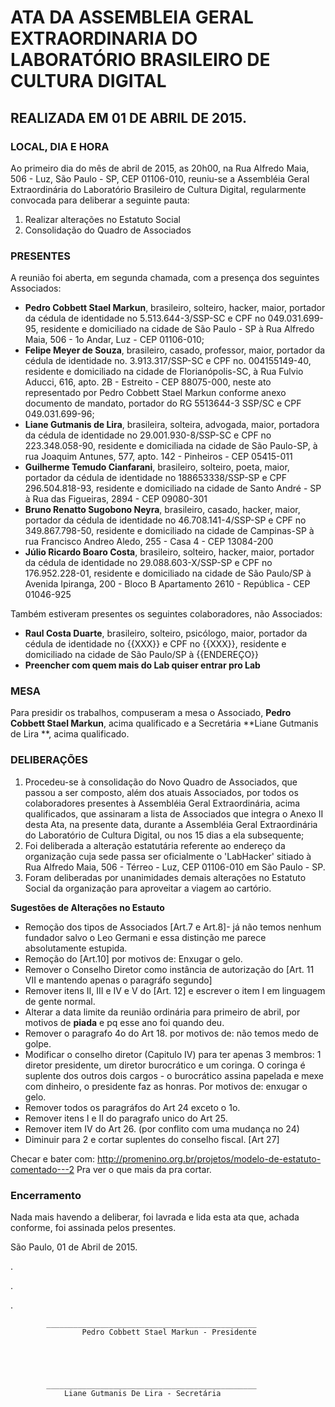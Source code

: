 # ATA DA ASSEMBLEIA GERAL EXTRAORDINARIA DO LABORATÓRIO BRASILEIRO DE CULTURA DIGITAL
## REALIZADA EM 01 DE ABRIL DE 2015.

### LOCAL, DIA E HORA

Ao primeiro dia do mês de abril de 2015, as 20h00, na Rua Alfredo Maia, 506 - Luz, São Paulo - SP, CEP 01106-010, reuniu-se a Assembléia Geral Extraordinária do Laboratório Brasileiro de Cultura Digital, regularmente convocada para deliberar a seguinte pauta:

1. Realizar alterações no Estatuto Social
2. Consolidação do Quadro de Associados

### PRESENTES

A reunião foi aberta, em segunda chamada, com a presença dos seguintes Associados: 


* **Pedro Cobbett Stael Markun**, brasileiro, solteiro, hacker, maior, portador da cédula de identidade no 5.513.644-3/SSP-SC e CPF no 049.031.699-95, residente e domiciliado na cidade de São Paulo - SP à Rua Alfredo Maia, 506 - 1o Andar, Luz - CEP 01106-010;
* **Felipe Meyer de Souza**, brasileiro, casado, professor, maior, portador da cédula de identidade no. 3.913.317/SSP-SC e CPF no. 004155149-40, residente e domiciliado na cidade de Florianópolis-SC, à Rua Fulvio Aducci, 616, apto. 2B - Estreito - CEP 88075-000, neste ato representado por Pedro Cobbett Stael Markun conforme anexo documento de mandato, portador do RG 5513644-3 SSP/SC e CPF 049.031.699-96;
* **Liane Gutmanis de Lira**, brasileira, solteira, advogada, maior, portadora da cédula de identidade no 29.001.930-8/SSP-SC e CPF no 223.348.058-90, residente e domiciliada na cidade de São Paulo-SP, à rua Joaquim Antunes, 577, apto. 142 - Pinheiros - CEP 05415-011
* **Guilherme Temudo Cianfarani**, brasileiro, solteiro, poeta, maior, portador da cédula de identidade no 188653338/SSP-SP e CPF 296.504.818-93, residente e domiciliado na cidade de Santo André - SP à Rua das Figueiras, 2894 - CEP  09080-301
* **Bruno Renatto Sugobono Neyra**, brasileiro, casado, hacker, maior, portador da cédula de identidade no 46.708.141-4/SSP-SP e CPF no 349.867.798-50, residente e domiciliado na cidade de Campinas-SP à rua Francisco Andreo Aledo, 255 - Casa 4 - CEP 13084-200
* **Júlio Ricardo Boaro Costa**, brasileiro, solteiro, hacker, maior, portador da cédula de identidade no 29.088.603-X/SSP-SP e CPF no 176.952.228-01, residente e domiciliado na cidade de São Paulo/SP à Avenida Ipiranga, 200 - Bloco B Apartamento 2610 - República - CEP 01046-925

Também estiveram presentes os seguintes colaboradores, não Associados:


* **Raul Costa Duarte**, brasileiro, solteiro, psicólogo, maior, portador da cédula de identidade no {{XXX}} e CPF no {{XXX}}, residente e domiciliado na cidade de São Paulo/SP à {{ENDEREÇO}}
* **Preencher com quem mais do Lab quiser entrar pro Lab**

### MESA

Para presidir os trabalhos, compuseram a mesa o Associado, **Pedro Cobbett Stael Markun**, acima qualificado e a Secretária **Liane Gutmanis de Lira **, acima qualificado.

### DELIBERAÇÕES

1. Procedeu-se à consolidação do Novo Quadro de Associados, que passou a ser composto, além dos atuais Associados, por todos os colaboradores presentes à Assembléia Geral Extraordinária, acima qualificados, que assinaram a lista de Associados que integra o Anexo II desta Ata, na presente data, durante a Assembléia Geral Extraordinária do Laboratório de Cultura Digital, ou nos 15 dias a ela subsequente;
2. Foi deliberada a alteração estatutária referente ao endereço da organização cuja sede passa ser oficialmente o 'LabHacker' sitiado à Rua Alfredo Maia, 506 - Térreo - Luz, CEP 01106-010 em São Paulo - SP. 
3. Foram deliberadas por unanimidades demais alterações no Estatuto Social da organização para aproveitar a viagem ao cartório.

**Sugestões de Alterações no Estauto**
* Remoção dos tipos de Associados [Art.7 e Art.8]- já não temos nenhum fundador salvo o Leo Germani e essa distinção me parece absolutamente estupida.
* Remoção do [Art.10] por motivos de: Enxugar o gelo.
* Remover o Conselho Diretor como instância de autorização do [Art. 11 VII e mantendo apenas o paragráfo segundo]
* Remover itens II, III e IV e V do [Art. 12] e escrever o item I em linguagem de gente normal.
* Alterar a data limite da reunião ordinária para primeiro de abril, por motivos de **piada** e pq esse ano foi quando deu.
* Remover o paragrafo 4o do Art 18. por motivos de: não temos medo de golpe.
* Modificar o conselho diretor (Capitulo IV) para ter apenas 3 membros: 1 diretor presidente, um diretor burocrático e um coringa. O coringa é suplente dos outros dois cargos - o burocrático assina papelada e mexe com dinheiro, o presidente faz as honras. Por motivos de: enxugar o gelo.
* Remover todos os paragráfos do Art 24 exceto o 1o.
* Remover itens I e II do paragrafo unico do Art 25.
* Remover item IV do Art 26. (por conflito com uma mudança no 24)
* Diminuir para 2 e cortar suplentes do conselho fiscal. [Art 27]

Checar e bater com: http://promenino.org.br/projetos/modelo-de-estatuto-comentado---2
Pra ver o que mais da pra cortar.



### Encerramento

Nada mais havendo a deliberar, foi lavrada e lida esta ata que, achada conforme, foi assinada pelos presentes.

São Paulo, 01 de Abril de 2015.

.

.

.

			_______________________________________________
					Pedro Cobbett Stael Markun - Presidente





			_______________________________________________
			  	Liane Gutmanis De Lira - Secretária
